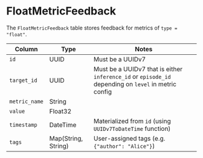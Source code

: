 # FloatMetricFeedback

The `FloatMetricFeedback` table stores feedback for metrics of `type = "float"`.

| Column | Type | Notes |
| --- | --- | --- |
| `id` | UUID | Must be a UUIDv7 |
| `target_id` | UUID | Must be a UUIDv7 that is either `inference_id` or `episode_id` depending on `level` in metric config |
| `metric_name` | String |  |
| `value` | Float32 |  |
| `timestamp` | DateTime | Materialized from `id` (using `UUIDv7ToDateTime` function) |
| `tags` | Map(String, String) | User-assigned tags (e.g. `{"author": "Alice"}`) |
